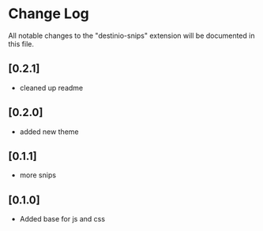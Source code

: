 # Change Log

All notable changes to the "destinio-snips" extension will be documented in this file.

## [0.2.1]

- cleaned up readme

## [0.2.0]

- added new theme

## [0.1.1]

- more snips

## [0.1.0]

- Added base for js and css

<!-- https://keepachangelog.com/en/1.0.0/ -->
